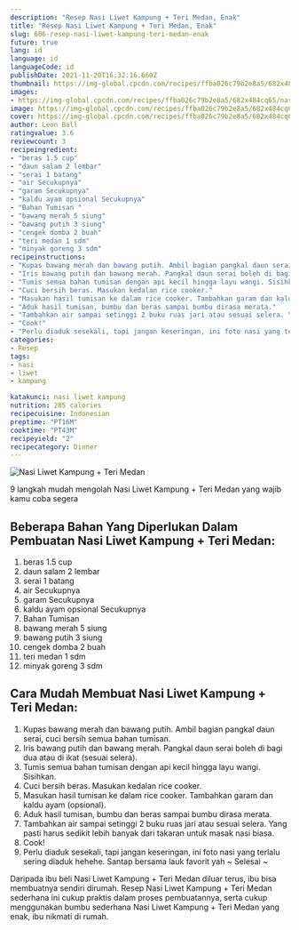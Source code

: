 ```yaml
---
description: "Resep Nasi Liwet Kampung + Teri Medan, Enak"
title: "Resep Nasi Liwet Kampung + Teri Medan, Enak"
slug: 606-resep-nasi-liwet-kampung-teri-medan-enak
future: true
lang: id
language: id
languageCode: id
publishDate: 2021-11-20T16:32:16.660Z 
thumbnail: https://img-global.cpcdn.com/recipes/ffba026c79b2e8a5/682x484cq65/nasi-liwet-kampung-teri-medan-foto-resep-utama.png
images:
- https://img-global.cpcdn.com/recipes/ffba026c79b2e8a5/682x484cq65/nasi-liwet-kampung-teri-medan-foto-resep-utama.png
image: https://img-global.cpcdn.com/recipes/ffba026c79b2e8a5/682x484cq65/nasi-liwet-kampung-teri-medan-foto-resep-utama.png
cover: https://img-global.cpcdn.com/recipes/ffba026c79b2e8a5/682x484cq65/nasi-liwet-kampung-teri-medan-foto-resep-utama.png
author: Leon Ball
ratingvalue: 3.6
reviewcount: 3
recipeingredient:
- "beras 1.5 cup"
- "daun salam 2 lembar"
- "serai 1 batang"
- "air Secukupnya"
- "garam Secukupnya"
- "kaldu ayam opsional Secukupnya"
- "Bahan Tumisan "
- "bawang merah 5 siung"
- "bawang putih 3 siung"
- "cengek domba 2 buah"
- "teri medan 1 sdm"
- "minyak goreng 3 sdm"
recipeinstructions:
- "Kupas bawang merah dan bawang putih. Ambil bagian pangkal daun serai, cuci bersih semua bahan tumisan."
- "Iris bawang putih dan bawang merah. Pangkal daun serai boleh di bagi dua atau di ikat (sesuai selera)."
- "Tumis semua bahan tumisan dengan api kecil hingga layu wangi. Sisihkan."
- "Cuci bersih beras. Masukan kedalan rice cooker."
- "Masukan hasil tumisan ke dalam rice cooker. Tambahkan garam dan kaldu ayam (opsional)."
- "Aduk hasil tumisan, bumbu dan beras sampai bumbu dirasa merata."
- "Tambahkan air sampai setinggi 2 buku ruas jari atau sesuai selera. Yang pasti harus sedikit lebih banyak dari takaran untuk masak nasi biasa."
- "Cook!"
- "Perlu diaduk sesekali, tapi jangan keseringan, ini foto nasi yang terlalu sering diaduk hehehe. Santap bersama lauk favorit yah ~ Selesai ~"
categories:
- Resep
tags:
- nasi
- liwet
- kampung

katakunci: nasi liwet kampung 
nutrition: 285 calories
recipecuisine: Indonesian
preptime: "PT16M"
cooktime: "PT43M"
recipeyield: "2"
recipecategory: Dinner
---
```



![Nasi Liwet Kampung + Teri Medan](https://img-global.cpcdn.com/recipes/ffba026c79b2e8a5/682x484cq65/nasi-liwet-kampung-teri-medan-foto-resep-utama.png)

9 langkah mudah mengolah  Nasi Liwet Kampung + Teri Medan yang wajib kamu coba segera

<!--inarticleads1-->

## Beberapa Bahan Yang Diperlukan Dalam Pembuatan Nasi Liwet Kampung + Teri Medan:

1. beras 1.5 cup
1. daun salam 2 lembar
1. serai 1 batang
1. air Secukupnya
1. garam Secukupnya
1. kaldu ayam opsional Secukupnya
1. Bahan Tumisan 
1. bawang merah 5 siung
1. bawang putih 3 siung
1. cengek domba 2 buah
1. teri medan 1 sdm
1. minyak goreng 3 sdm



<!--inarticleads2-->

## Cara Mudah Membuat Nasi Liwet Kampung + Teri Medan:

1. Kupas bawang merah dan bawang putih. Ambil bagian pangkal daun serai, cuci bersih semua bahan tumisan.
1. Iris bawang putih dan bawang merah. Pangkal daun serai boleh di bagi dua atau di ikat (sesuai selera).
1. Tumis semua bahan tumisan dengan api kecil hingga layu wangi. Sisihkan.
1. Cuci bersih beras. Masukan kedalan rice cooker.
1. Masukan hasil tumisan ke dalam rice cooker. Tambahkan garam dan kaldu ayam (opsional).
1. Aduk hasil tumisan, bumbu dan beras sampai bumbu dirasa merata.
1. Tambahkan air sampai setinggi 2 buku ruas jari atau sesuai selera. Yang pasti harus sedikit lebih banyak dari takaran untuk masak nasi biasa.
1. Cook!
1. Perlu diaduk sesekali, tapi jangan keseringan, ini foto nasi yang terlalu sering diaduk hehehe. Santap bersama lauk favorit yah ~ Selesai ~




Daripada ibu beli  Nasi Liwet Kampung + Teri Medan  diluar terus, ibu  bisa membuatnya sendiri dirumah. Resep  Nasi Liwet Kampung + Teri Medan  sederhana ini cukup praktis dalam proses pembuatannya, serta cukup menggunakan bumbu sederhana  Nasi Liwet Kampung + Teri Medan  yang enak, ibu nikmati di rumah.
